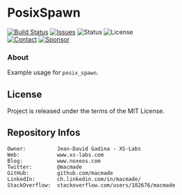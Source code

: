 PosixSpawn
==========

[![Build Status](https://img.shields.io/github/actions/workflow/status/macmade/PosixSpawn/ci-mac.yaml?label=macOS&logo=apple)](https://github.com/macmade/PosixSpawn/actions/workflows/ci-mac.yaml)
[![Issues](http://img.shields.io/github/issues/macmade/PosixSpawn.svg?logo=github)](https://github.com/macmade/PosixSpawn/issues)
![Status](https://img.shields.io/badge/status-active-brightgreen.svg?logo=git)
![License](https://img.shields.io/badge/license-mit-brightgreen.svg?logo=open-source-initiative)  
[![Contact](https://img.shields.io/badge/follow-@macmade-blue.svg?logo=twitter&style=social)](https://twitter.com/macmade)
[![Sponsor](https://img.shields.io/badge/sponsor-macmade-pink.svg?logo=github-sponsors&style=social)](https://github.com/sponsors/macmade)

### About

Example usage for `posix_spawn`.

License
-------

Project is released under the terms of the MIT License.

Repository Infos
----------------

    Owner:          Jean-David Gadina - XS-Labs
    Web:            www.xs-labs.com
    Blog:           www.noxeos.com
    Twitter:        @macmade
    GitHub:         github.com/macmade
    LinkedIn:       ch.linkedin.com/in/macmade/
    StackOverflow:  stackoverflow.com/users/182676/macmade
